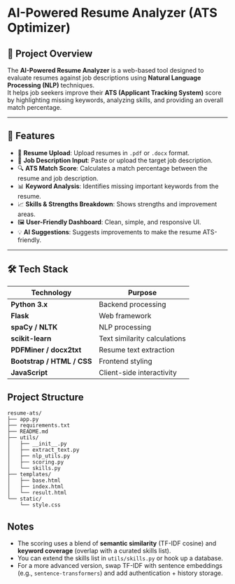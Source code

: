 # AI-Powered Resume Analyzer (ATS Optimizer)

## 📌 Project Overview
The **AI-Powered Resume Analyzer** is a web-based tool designed to evaluate resumes against job descriptions using **Natural Language Processing (NLP)** techniques.  
It helps job seekers improve their **ATS (Applicant Tracking System)** score by highlighting missing keywords, analyzing skills, and providing an overall match percentage.  

---

## 🚀 Features
- 📄 **Resume Upload**: Upload resumes in `.pdf` or `.docx` format.
- 📝 **Job Description Input**: Paste or upload the target job description.
- 🔍 **ATS Match Score**: Calculates a match percentage between the resume and job description.
- 📊 **Keyword Analysis**: Identifies missing important keywords from the resume.
- 📈 **Skills & Strengths Breakdown**: Shows strengths and improvement areas.
- 🖼 **User-Friendly Dashboard**: Clean, simple, and responsive UI.
- 💡 **AI Suggestions**: Suggests improvements to make the resume ATS-friendly.

---

## 🛠 Tech Stack
| Technology     | Purpose |
|----------------|---------|
| **Python 3.x** | Backend processing |
| **Flask** | Web framework |
| **spaCy / NLTK** | NLP processing |
| **scikit-learn** | Text similarity calculations |
| **PDFMiner / docx2txt** | Resume text extraction |
| **Bootstrap / HTML / CSS** | Frontend styling |
| **JavaScript** | Client-side interactivity |

## Project Structure

```
resume-ats/
├── app.py
├── requirements.txt
├── README.md
├── utils/
│   ├── __init__.py
│   ├── extract_text.py
│   ├── nlp_utils.py
│   ├── scoring.py
│   └── skills.py
├── templates/
│   ├── base.html
│   ├── index.html
│   └── result.html
└── static/
    └── style.css
```

## Notes
- The scoring uses a blend of **semantic similarity** (TF-IDF cosine) and **keyword coverage** (overlap with a curated skills list).
- You can extend the skills list in `utils/skills.py` or hook up a database.
- For a more advanced version, swap TF-IDF with sentence embeddings (e.g., `sentence-transformers`) and add authentication + history storage.
